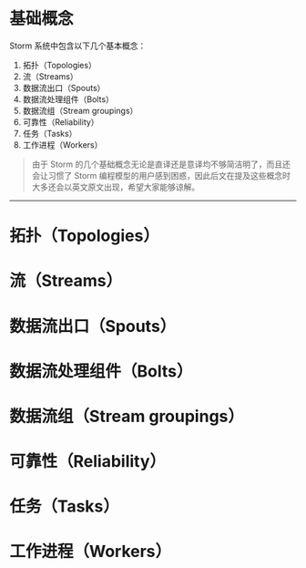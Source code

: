 # 基础概念

Storm 系统中包含以下几个基本概念：

1. 拓扑（Topologies）
2. 流（Streams）
3. 数据流出口（Spouts）
4. 数据流处理组件（Bolts）
5. 数据流组（Stream groupings）
6. 可靠性（Reliability）
7. 任务（Tasks）
8. 工作进程（Workers）

>由于 Storm 的几个基础概念无论是直译还是意译均不够简洁明了，而且还会让习惯了 Storm 编程模型的用户感到困惑，因此后文在提及这些概念时大多还会以英文原文出现，希望大家能够谅解。

---

# 拓扑（Topologies）


# 流（Streams）


# 数据流出口（Spouts）


# 数据流处理组件（Bolts）


# 数据流组（Stream groupings）


# 可靠性（Reliability）


# 任务（Tasks）


# 工作进程（Workers）

